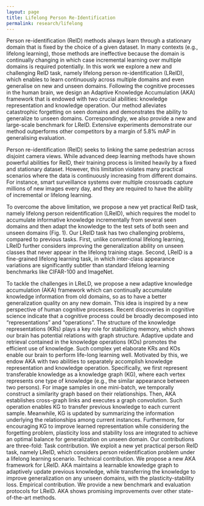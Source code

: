 ```yaml
---
layout: page
title: Lifelong Person Re-Identification
permalink: research/lifelong
---
```


Person re-identification (ReID) methods always learn through a stationary domain that is fixed by the choice of a given dataset. In many contexts (e.g., lifelong learning), those methods are ineffective because the domain is continually changing in which case incremental learning over multiple domains is required potentially. In this work we explore a new and challenging ReID task, namely lifelong person re-identification (LReID), which enables to learn continuously across multiple domains and even generalise on new and unseen domains. Following the cognitive processes in the human brain, we design an Adaptive Knowledge Accumulation (AKA) framework that is endowed with two crucial abilities: knowledge representation and knowledge operation. Our method alleviates catastrophic forgetting on seen domains and demonstrates the ability to generalize to unseen domains. Correspondingly, we also provide a new and large-scale benchmark for LReID. Extensive experiments demonstrate our method outperforms other competitors by a margin of 5.8% mAP in generalising evaluation.

Person re-identification (ReID) seeks to linking the same pedestrian across disjoint camera views. While advanced
deep learning methods have shown powerful abilities for ReID, their training process is limited heavily by a fixed and stationary dataset. However, this limitation violates many practical scenarios where the data is continuously increasing from different domains. For instance, smart surveillance systems over multiple crossroads capture millions of new images every day, and they are required to have the ability of incremental or lifelong learning.

To overcome the above limitation, we propose a new yet practical ReID task, namely lifelong person reidentification (LReID), which requires the model to accumulate informative knowledge incrementally from several
seen domains and then adapt the knowledge to the test sets of both seen and unseen domains (Fig. 1). Our LReID
task has two challenging problems, compared to previous tasks. First, unlike conventional lifelong learning, LReID further considers improving the generalization ability on unseen classes that never appear in the lifelong training stage. Second, LReID is a fine-grained lifelong learning task, in which inter-class appearance variations are significantly subtler than standard lifelong learning benchmarks like CIFAR-100 and ImageNet.

To tackle the challenges in LReLD, we propose a new adaptive knowledge accumulation (AKA) framework which can continually accumulate knowledge information from old domains, so as to have a better generalization quality on any new domain. This idea is inspired by a new perspective of human cognitive processes. Recent discoveries in cognitive science indicate that a cognitive process could be broadly decomposed into “representations” and “operations”. The structure of the knowledge representations (KRs) plays a key role for stabilizing memory, which shows our brain has potential relations with graph structure. Adaptive update and retrieval contained in the knowledge operations (KOs) promotes the efficient use of knowledge. Such complex yet elaborate KRs and KOs enable our brain to perform life-long learning well. Motivated by this, we endow AKA with two abilities to separately accomplish knowledge representation and knowledge operation. Specifically, we first represent transferable knowledge as a knowledge graph (KG), where each vertex represents one type of knowledge (e.g., the similar appearance between two persons). For image samples in one mini-batch, we temporally construct a similarity graph based on their relationships. Then, AKA establishes cross-graph links and executes a graph convolution. Such operation enables KG to transfer previous knowledge to each current sample. Meanwhile, KG is updated by summarizing the information underlying the relationships among current instances. Furthermore, for encouraging KG to improve learned representation while considering the forgetting problem, plasticity loss and stability loss are integrated to achieve an optimal balance for generalization on unseen domain. Our contributions are three-fold: Task contribution. We exploit a new yet practical person ReID task, namely LReID, which considers person reidentification problem under a lifelong learning scenario. Technical contribution. We propose a new AKA framework for LReID. AKA maintains a learnable knowledge graph to adaptively update previous knowledge, while transferring the knowledge to improve generalization on any unseen domains, with the plasticity-stability loss. Empirical contribution. We provide a new benchmark and evaluation protocols for LReID. AKA shows promising improvements over other state-of-the-art methods.

